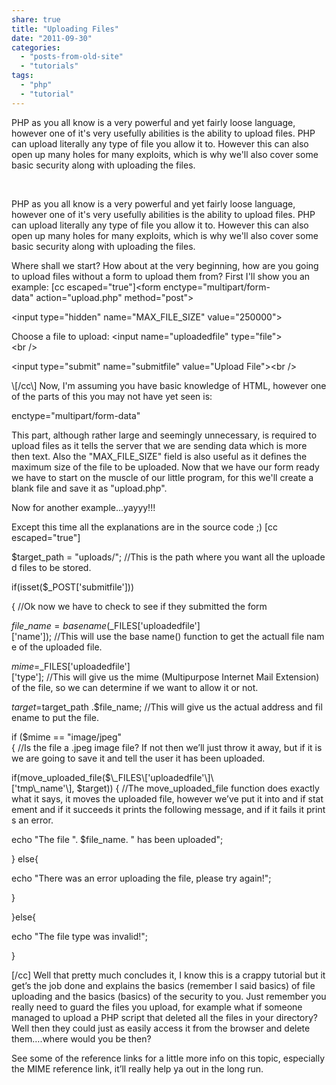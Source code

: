 ```yaml
---
share: true
title: "Uploading Files"
date: "2011-09-30"
categories: 
  - "posts-from-old-site"
  - "tutorials"
tags: 
  - "php"
  - "tutorial"
---
```


PHP as you all know is a very powerful and yet fairly loose language, however one of it's very usefully abilities is the ability to upload files. PHP can upload literally any type of file you allow it to. However this can also open up many holes for many exploits, which is why we'll also cover some basic security along with uploading the files.

 

PHP as you all know is a very powerful and yet fairly loose language, however one of it's very usefully abilities is the ability to upload files. PHP can upload literally any type of file you allow it to. However this can also open up many holes for many exploits, which is why we'll also cover some basic security along with uploading the files.

Where shall we start? How about at the very beginning, how are you going to upload files without a form to upload them from? First I'll show you an example: \[cc escaped="true"\]<form enctype="multipart/form-data" action="upload.php" method="post">

<input type="hidden" name="MAX\_FILE\_SIZE" value="250000">

Choose a file to upload: <input name="uploadedfile" type="file"><br><br />

<input type="submit" name="submitfile" value="Upload File"><br />

</form><br />\[/cc\] Now, I'm assuming you have basic knowledge of HTML, however one of the parts of this you may not have yet seen is:

enctype="multipart/form-data"

This part, although rather large and seemingly unnecessary, is required to upload files as it tells the server that we are sending data which is more then text. Also the "MAX\_FILE\_SIZE" field is also useful as it defines the maximum size of the file to be uploaded. Now that we have our form ready we have to start on the muscle of our little program, for this we'll create a blank file and save it as "upload.php".

Now for another example...yayyy!!!

Except this time all the explanations are in the source code ;) \[cc escaped="true"\]

$target\_path = "uploads/"; //This is the path where you want all the uploaded files to be stored.

if(isset($\_POST\['submitfile'\]))

{ //Ok now we have to check to see if they submitted the form

$file\_name=basename($\_FILES\['uploadedfile'\]\['name'\]); //This will use the base name() function to get the actuall file name of the uploaded file.

$mime = $\_FILES\['uploadedfile'\]\['type'\]; //This will give us the mime (Multipurpose Internet Mail Extension) of the file, so we can determine if we want to allow it or not.

$target = $target\_path .$file\_name; //This will give us the actual address and filename to put the file.

if ($mime == "image/jpeg"{ //Is the file a .jpeg image file? If not then we&rsquo;ll just throw it away, but if it is we are going to save it and tell the user it has been uploaded.

if(move\_uploaded\_file($\_FILES\['uploadedfile'\]\['tmp\_name'\], $target)) { //The move\_uploaded\_file function does exactly what it says, it moves the uploaded file, however we&rsquo;ve put it into and if statement and if it succeeds it prints the following message, and if it fails it prints an error.

echo "The file ". $file\_name. " has been uploaded";

} else{

echo "There was an error uploading the file, please try again!";

}

}else{

echo "The file type was invalid!";

}

\[/cc\] Well that pretty much concludes it, I know this is a crappy tutorial but it get’s the job done and explains the basics (remember I said basics) of file uploading and the basics (basics) of the security to you. Just remember you really need to guard the files you upload, for example what if someone managed to upload a PHP script that deleted all the files in your directory? Well then they could just as easily access it from the browser and delete them….where would you be then?

See some of the reference links for a little more info on this topic, especially the MIME reference link, it’ll really help ya out in the long run.
